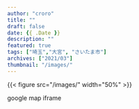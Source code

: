```yaml
---
author: "croro"
title: ""
draft: false
date: {{ .Date }}
description: ""
featured: true
tags: ["埼玉","大宮", "さいたま市"]
archives: ["2021/03"]
thumbnail: "/images/"
---
```

{{< figure src="/images/" width="50%" >}}

<div>
    google map iframe
</div>
